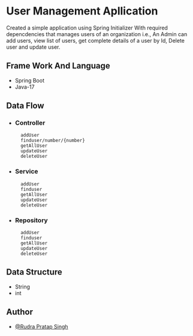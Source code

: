 
# User Management Apllication
Created a simple application using Spring Initializer With required depencdencies that manages users of an organization i.e., An Admin can add users, view list of users, get complete details of a user by Id, Delete user and update user.

## Frame Work And Language
* Spring Boot
* Java-17

## Data Flow
* ### Controller
        addUser 
        finduser/number/{number}
        getAllUser
        updateUser
        deleteUser
* ### Service
        addUser 
        finduser
        getAllUser
        updateUser
        deleteUser  
* ### Repository
        addUser 
        finduser
        getAllUser
        updateUser
        deleteUser    
## Data Structure
* String
* int 

## Author

- [@Rudra Pratap Singh](https://github.com/rudrapratapsingh2000)


